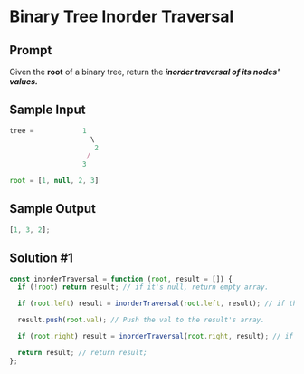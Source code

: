 # Binary Tree Inorder Traversal

## Prompt

Given the **root** of a binary tree, return the **_inorder traversal of its nodes' values._**

## Sample Input

```js
tree =            1
                    \
                     2
                   /
                  3

root = [1, null, 2, 3]
```

## Sample Output

```js
[1, 3, 2];
```

## Solution #1

```js
const inorderTraversal = function (root, result = []) {
  if (!root) return result; // if it's null, return empty array.

  if (root.left) result = inorderTraversal(root.left, result); // if there's a left, callback the function on the left.

  result.push(root.val); // Push the val to the result's array.

  if (root.right) result = inorderTraversal(root.right, result); // if there's a right, callback the function on the right.

  return result; // return result;
};
```
